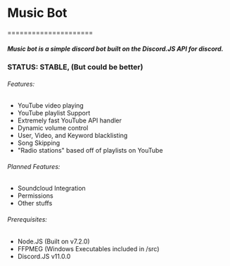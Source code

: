 # Music Bot
=====================
##### Music bot is a simple discord bot built on the *Discord.JS API* for discord.

### STATUS: STABLE, (But could be better)

###### Features:
 - YouTube video playing
 - YouTube playlist Support
 - Extremely fast YouTube API handler
 - Dynamic volume control
 - User, Video, and Keyword blacklisting
 - Song Skipping
 - "Radio stations" based off of playlists on YouTube

###### Planned Features:
 - Soundcloud Integration
 - Permissions
 - Other stuffs

###### Prerequisites:
 - Node.JS (Built on v7.2.0)
 - FFPMEG (Windows Executables included in /src)
 - Discord.JS v11.0.0
